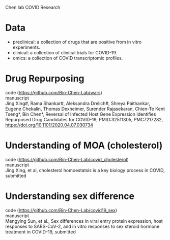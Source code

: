 Chen lab COVID Research
# Data 
- preclinical: a collection of drugs that are positive from in vitro experiments.  
- clinical: a collection of clinical trials for COVID-19.  
- omics: a collection of COVID transcriptomic profiles.  
# Drug Repurposing
code (https://github.com/Bin-Chen-Lab/wars)  
manuscript  
Jing Xing#, Rama Shankar#, Aleksandra Drelich#, Shreya Paithankar, Eugene Chekalin, Thomas Dexheimer, Surender Rajasekaran, Chien-Te Kent Tseng*, Bin Chen*, Reversal of Infected Host Gene Expression Identifies Repurposed Drug Candidates for COVID-19, PMID:32511305, PMC7217282, https://doi.org/10.1101/2020.04.07.030734  

# Understanding of MOA (cholesterol)  
code (https://github.com/Bin-Chen-Lab/covid_cholesterol)  
manuscript  
Jing Xing, et al, cholesterol homoestatsis is a key biology process in COVID, submitted  

# Understanding sex difference
code (https://github.com/Bin-Chen-Lab/covid19_sex)  
manuscript  
Mengying Sun, et al., Sex differences in viral entry protein expression, host responses to SARS-CoV-2, and in vitro responses to sex steroid hormone treatment in COVID-19, submitted